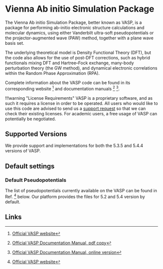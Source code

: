 # Vienna Ab initio Simulation Package

The Vienna Ab initio Simulation Package, better known as VASP, is a package for performing ab-initio electronic structure calculations and molecular dynamics, using either Vanderbilt ultra-soft pseudopotentials or the projector-augmented wave (PAW) method, together with a plane wave basis set. 

The underlying theoretical model is Density Functional Theory (DFT), but the code also allows for the use of post-DFT corrections, such as hybrid functionals mixing DFT and Hartree–Fock exchange, many-body perturbation theory (the GW method), and dynamical electronic correlations within the Random Phase Approximation (RPA).

Complete information about the VASP code can be found in its corresponding website [^1] and documentation manuals [^2] [^3]. 

!!!warning "License Requirements"
    VASP is a proprietary software, and as such it requires a license in order to be operated. All users who would like to use this code are advised to send us a [support request](../../ui/support.md) so that we can check their existing licenses. For academic users, a free usage of VASP can potentially be negotiated. 

## Supported Versions

We provide support and implementations for both the 5.3.5 and 5.4.4 versions of VASP.

## Default settings

### Default Pseudopotentials

The list of pseudopotentials currently available on the VASP can be found in Ref. [^1] below. Our platform provides the files for 5.2 and 5.4 version by default.

## Links

[^1]: [Official VASP website](https://www.vasp.at/)
[^2]: [Official VASP Documentation Manual, pdf copy](http://cms.mpi.univie.ac.at/vasp/vasp.pdf)
[^3]: [Official VASP Documentation Manual, online version](http://cms.mpi.univie.ac.at/vasp/vasp/vasp.html)
